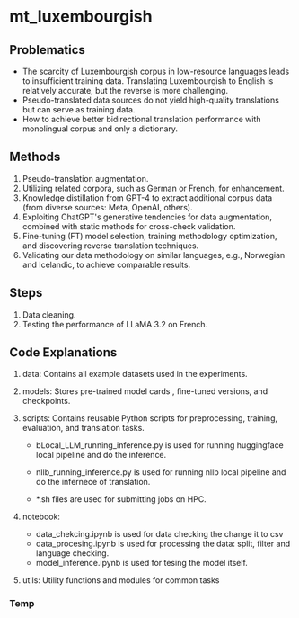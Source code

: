 # mt_luxembourgish

## Problematics

- The scarcity of Luxembourgish corpus in low-resource languages leads to insufficient training data. Translating Luxembourgish to English is relatively accurate, but the reverse is more challenging.  
- Pseudo-translated data sources do not yield high-quality translations but can serve as training data.  
- How to achieve better bidirectional translation performance with monolingual corpus and only a dictionary.  

## Methods  

1. Pseudo-translation augmentation.  
2. Utilizing related corpora, such as German or French, for enhancement.  
3. Knowledge distillation from GPT-4 to extract additional corpus data (from diverse sources: Meta, OpenAI, others).  
4. Exploiting ChatGPT's generative tendencies for data augmentation, combined with static methods for cross-check validation.  
5. Fine-tuning (FT) model selection, training methodology optimization, and discovering reverse translation techniques.  
6. Validating our data methodology on similar languages, e.g., Norwegian and Icelandic, to achieve comparable results.  

## Steps  

1. Data cleaning.  
2. Testing the performance of LLaMA 3.2 on French.  

## Code Explanations  

1. data: Contains all example datasets used in the experiments.
2. models: Stores pre-trained model cards , fine-tuned versions, and checkpoints.
3. scripts: Contains reusable Python scripts for preprocessing, training, evaluation, and translation tasks.
    * bLocal_LLM_running_inference.py is used for running huggingface local pipeline and do the inference.

    * nllb_running_inference.py is used for running nllb local pipeline and do the infernece of translation.

    * *.sh files are used for submitting jobs on HPC.
4. notebook: 
    * data_chekcing.ipynb is used for data checking the change it to csv
    * data_procesing.ipynb is used for processing the data: split, filter and language checking.
    * model_inference.ipynb is used for tesing the model itself.

5. utils: Utility functions and modules for common tasks

### Temp


